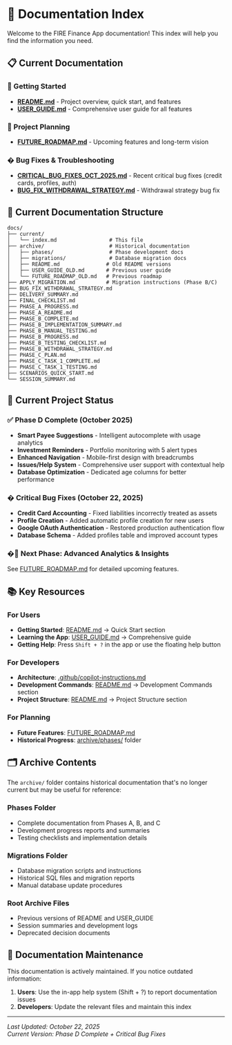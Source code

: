 # 📖 Documentation Index

Welcome to the FIRE Finance App documentation! This index will help you find the information you need.

## 📋 Current Documentation

### 🚀 Getting Started
- **[README.md](../README.md)** - Project overview, quick start, and features
- **[USER_GUIDE.md](../USER_GUIDE.md)** - Comprehensive user guide for all features

### 🔮 Project Planning
- **[FUTURE_ROADMAP.md](../FUTURE_ROADMAP.md)** - Upcoming features and long-term vision

### � **Bug Fixes & Troubleshooting**
- **[CRITICAL_BUG_FIXES_OCT_2025.md](../CRITICAL_BUG_FIXES_OCT_2025.md)** - Recent critical bug fixes (credit cards, profiles, auth)
- **[BUG_FIX_WITHDRAWAL_STRATEGY.md](../BUG_FIX_WITHDRAWAL_STRATEGY.md)** - Withdrawal strategy bug fix

## 📁 Current Documentation Structure

```
docs/
├── current/
│   └── index.md                 # This file
├── archive/                     # Historical documentation
│   ├── phases/                  # Phase development docs
│   ├── migrations/              # Database migration docs
│   ├── README.md               # Old README versions
│   ├── USER_GUIDE_OLD.md       # Previous user guide
│   └── FUTURE_ROADMAP_OLD.md   # Previous roadmap
├── APPLY_MIGRATION.md          # Migration instructions (Phase B/C)
├── BUG_FIX_WITHDRAWAL_STRATEGY.md
├── DELIVERY_SUMMARY.md         
├── FINAL_CHECKLIST.md
├── PHASE_A_PROGRESS.md
├── PHASE_A_README.md
├── PHASE_B_COMPLETE.md
├── PHASE_B_IMPLEMENTATION_SUMMARY.md
├── PHASE_B_MANUAL_TESTING.md
├── PHASE_B_PROGRESS.md
├── PHASE_B_TESTING_CHECKLIST.md
├── PHASE_B_WITHDRAWAL_STRATEGY.md
├── PHASE_C_PLAN.md
├── PHASE_C_TASK_1_COMPLETE.md
├── PHASE_C_TASK_1_TESTING.md
├── SCENARIOS_QUICK_START.md
└── SESSION_SUMMARY.md
```

## 🎯 Current Project Status

### ✅ Phase D Complete (October 2025)
- **Smart Payee Suggestions** - Intelligent autocomplete with usage analytics
- **Investment Reminders** - Portfolio monitoring with 5 alert types
- **Enhanced Navigation** - Mobile-first design with breadcrumbs
- **Issues/Help System** - Comprehensive user support with contextual help
- **Database Optimization** - Dedicated age columns for better performance

### � Critical Bug Fixes (October 22, 2025)
- **Credit Card Accounting** - Fixed liabilities incorrectly treated as assets
- **Profile Creation** - Added automatic profile creation for new users  
- **Google OAuth Authentication** - Restored production authentication flow
- **Database Schema** - Added profiles table and improved account types

### �🔄 Next Phase: Advanced Analytics & Insights
See [FUTURE_ROADMAP.md](../FUTURE_ROADMAP.md) for detailed upcoming features.

## 📚 Key Resources

### For Users
- **Getting Started**: [README.md](../README.md) → Quick Start section
- **Learning the App**: [USER_GUIDE.md](../USER_GUIDE.md) → Comprehensive guide
- **Getting Help**: Press `Shift + ?` in the app or use the floating help button

### For Developers
- **Architecture**: [.github/copilot-instructions.md](../.github/copilot-instructions.md)
- **Development Commands**: [README.md](../README.md) → Development Commands section
- **Project Structure**: [README.md](../README.md) → Project Structure section

### For Planning
- **Future Features**: [FUTURE_ROADMAP.md](../FUTURE_ROADMAP.md)
- **Historical Progress**: [archive/phases/](archive/phases/) folder

## 🗂️ Archive Contents

The `archive/` folder contains historical documentation that's no longer current but may be useful for reference:

### Phases Folder
- Complete documentation from Phases A, B, and C
- Development progress reports and summaries
- Testing checklists and implementation details

### Migrations Folder  
- Database migration scripts and instructions
- Historical SQL files and migration reports
- Manual database update procedures

### Root Archive Files
- Previous versions of README and USER_GUIDE
- Session summaries and development logs
- Deprecated decision documents

## 🔄 Documentation Maintenance

This documentation is actively maintained. If you notice outdated information:

1. **Users**: Use the in-app help system (Shift + ?) to report documentation issues
2. **Developers**: Update the relevant files and maintain this index

---

*Last Updated: October 22, 2025*  
*Current Version: Phase D Complete + Critical Bug Fixes*